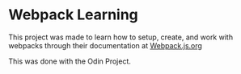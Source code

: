 # Webpack Learning 

This project was made to learn how to setup, create, and work with webpacks through their documentation at [Webpack.js.org](https://webpack.js.org/guides/development/)


This was done with the Odin Project.